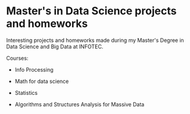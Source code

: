 # Master's in Data Science projects and homeworks

Interesting projects and homeworks made during my Master's Degree in Data
Science and Big Data at INFOTEC.

Courses:

* Info Processing

* Math for data science

* Statistics

* Algorithms and Structures Analysis for Massive Data
